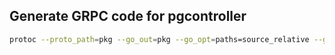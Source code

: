 ## Generate GRPC code for pgcontroller
```bash
protoc --proto_path=pkg --go_out=pkg --go_opt=paths=source_relative --go-grpc_out=pkg --go-grpc_opt=paths=source_relative pkg/pgcontroller/pgcontroller.proto
```